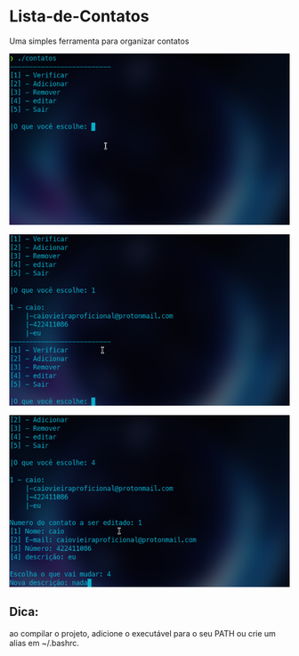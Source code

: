 # Lista-de-Contatos
 Uma simples ferramenta para organizar contatos

 ![menu principal](https://github.com/CaioVieiraF/Lista-de-Contatos/blob/master/images/Screenshot_20200610_165654.png)

 ![verificar](https://github.com/CaioVieiraF/Lista-de-Contatos/blob/master/images/Screenshot_20200610_165714.png)

 ![editar](https://github.com/CaioVieiraF/Lista-de-Contatos/blob/master/images/Screenshot_20200610_165813.png)

## Dica:
 ao compilar o projeto, adicione o executável para o seu PATH ou crie um alias em ~/.bashrc.
